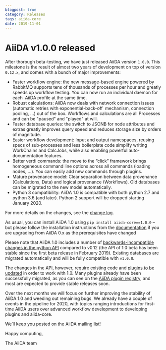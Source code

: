 ```yaml
---
blogpost: true
category: Releases
tags: aiida-core
date: 2019-11-01
---
```


# AiiDA v1.0.0 released

After thorough beta-testing, we have just released AiiDA version `1.0.0`. This milestone is the result of almost two years of development on top of version `0.12.x`, and comes with a bunch of major improvements:

*   Faster workflow engine: the new message-based engine powered by RabbitMQ supports tens of thousands of processes per hour and greatly speeds up workflow testing. You can now run an individual daemon for each  AiiDA profile at the same time.
*   Robust calculations: AiiDA now deals with network connection issues (automatic retries with exponential-back-off  mechanism, connection pooling, …) out of the box. Workflows and calculations are all Processes and can be "paused" and "played" at will.
*   Faster database queries: the switch to JSONB for node attributes and extras greatly improves query speed and reduces storage size by orders of magnitude.
*   Easier workflow development: Input and output namespaces, reusing specs of sub-processes and less boilerplate code simplify writing WorkChains and CalcJobs, while also enabling powerful auto-documentation features.
*   Better verdi commands: the move to the “click” framework brings homogeneous command line options across all commands (loading nodes, …). You can easily add new commands through plugins.
*   Mature provenance model: Clear separation between data provenance (Calculations, Data) and logical provenance (Workflows). Old databases can be migrated to the new model automatically.
*   Python 3 compatibility: AiiDA 1.0 is compatible with both python 2.7 and python 3.6 (and later). Python 2 support will be dropped starting January 2020.

For more details on the changes, see the [change log](https://github.com/aiidateam/aiida-core/blob/v1.0.0/CHANGELOG.md).

As usual, you can install AiiDA 1.0 using `pip install aiida-core==1.0.0` – but please follow the installation instructions from the [documentation](https://aiida-core.readthedocs.io/en/latest/) if you are upgrading from AiiDA 0.x as the prerequisites have changed

Please note that AiiDA 1.0 includes a number of [backwards-incompatible changes in the python API](https://aiida-core.readthedocs.io/en/v1.0.0/install/updating_installation.html#backwards-incompatible-changes) compared to v0.12 (the API of 1.0 beta has been stable since the first beta release in February 2019). Existing databases are migrated automatically and will be fully compatible with `v1.0.0`.

The changes in the API, however, require existing code and [plugins to be updated](https://github.com/aiidateam/aiida-core/wiki/AiiDA-1.0-plugin-migration-guide) in order to work with 1.0. Many plugins already have been successfully migrated, as you can see on the [AiiDA plugin registry](https://aiidateam.github.io/aiida-registry/), and most are expected to provide stable releases soon.

Over the next months we will focus on further improving the stability of AiiDA 1.0 and weeding out remaining bugs. We already have a couple of events in the pipeline for 2020, with topics ranging introductions for first-time AiiDA users over advanced workflow development to developing plugins and aiida-core.

We’ll keep you posted on the AiiDA mailing list!

Happy computing,

The AiiDA team
